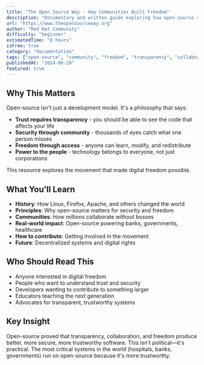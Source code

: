 ```yaml
---
title: "The Open Source Way - How Communities Built Freedom"
description: "Documentary and written guide exploring how open-source software became the foundation for digital freedom, security, and empowerment. Why transparent code matters for trust, privacy, and human rights."
url: "https://www.theopensourceway.org"
author: "Red Hat Community"
difficulty: "beginner"
estimatedTime: "8 hours"
isFree: true
category: "documentation"
tags: ["open-source", "community", "freedom", "transparency", "collaboration", "digital-freedom"]
publishedAt: "2024-06-20"
featured: true
---
```


## Why This Matters

Open-source isn't just a development model. It's a philosophy that says:
- **Trust requires transparency** - you should be able to see the code that affects your life
- **Security through community** - thousands of eyes catch what one person misses
- **Freedom through access** - anyone can learn, modify, and redistribute
- **Power to the people** - technology belongs to everyone, not just corporations

This resource explores the movement that made digital freedom possible.

## What You'll Learn

- **History**: How Linux, Firefox, Apache, and others changed the world
- **Principles**: Why open-source matters for security and freedom
- **Communities**: How millions collaborate without bosses
- **Real-world impact**: Open-source powering banks, governments, healthcare
- **How to contribute**: Getting involved in the movement
- **Future**: Decentralized systems and digital rights

## Who Should Read This

- Anyone interested in digital freedom
- People who want to understand trust and security
- Developers wanting to contribute to something larger
- Educators teaching the next generation
- Advocates for transparent, trustworthy systems

## Key Insight

Open-source proved that transparency, collaboration, and freedom produce better, more secure, more trustworthy software. This isn't political—it's practical. The most critical systems in the world (hospitals, banks, governments) run on open-source because it's more trustworthy.
